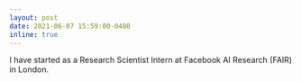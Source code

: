 ```yaml
---
layout: post
date: 2021-06-07 15:59:00-0400
inline: true
---
```


I have started as a Research Scientist Intern at Facebook AI Research (FAIR) in London. 
